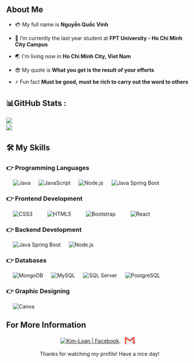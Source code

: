  ## About Me
 
- 💳 My full name is **Nguyễn Quốc Vinh**</h1>
- 🏫 I’m currently the last year student at **FPT University - Ho Chi Minh City Campus**

- 🌏 I'm living now in **Ho Chi Minh City, Viet Nam**

- 😎 My quote is **What you get is the result of your efforts**

- ⚡ Fun fact **Must be good, must be rich to carry out the word to others**


## 📊GitHub Stats :
![](https://github-readme-stats.vercel.app/api?username=VinhUser&theme=radical&hide_border=false&include_all_commits=true&count_private=true)<br/>
![](https://github-readme-stats.vercel.app/api/top-langs/?username=VinhUser&theme=radical&hide_border=false&include_all_commits=true&count_private=true&layout=compact)

## 🛠️ My Skills
### 👉 Programming Languages
  &emsp; 
  ![Java](https://img.shields.io/badge/java-%23ED8B00.svg?&logo=java&logoColor=white)
  &emsp;
  ![JavaScript](https://img.shields.io/badge/javascript-%23323330.svg?&logo=javascript&logoColor=%23F7DF1E)
  &emsp;
  ![Node.js](https://img.shields.io/badge/node.js-%23323330.svg?&logo=node.js&logoColor=%23F7DF1E)
  &emsp;
  ![Java Spring Boot](https://img.shields.io/badge/Spring%20Boot-%236DB33F.svg?&logo=spring&logoColor=white)

### 👉 Frontend Development
  &emsp; 
  ![CSS3](https://img.shields.io/badge/css3-%231572B6.svg?&logo=css3&logoColor=white)
  &emsp;
  &emsp;
  ![HTML5](https://img.shields.io/badge/html5-%23E34F26.svg?&logo=html5&logoColor=white)
  &emsp;
  &emsp;
  ![Bootstrap](https://img.shields.io/badge/Bootstrap-%23563D7C.svg?&logo=bootstrap&logoColor=white) 
  &emsp;
  &emsp;
  ![React](https://img.shields.io/badge/react-%2320232a.svg?&logo=react&logoColor=%2361DAFB)                                                                 &emsp;

### 👉 Backend Development
  &emsp;
  ![Java Spring Boot](https://img.shields.io/badge/Spring%20Boot-%236DB33F.svg?&logo=spring&logoColor=white)
  &emsp;
  ![Node.js](https://img.shields.io/badge/node.js-%23323330.svg?&logo=node.js&logoColor=%23F7DF1E)

### 👉 Databases
  &emsp;
  ![MongoDB](https://img.shields.io/badge/mongodb-%2300f.svg?&logo=mongodb&logoColor=white)
  &emsp;
  ![MySQL](https://img.shields.io/badge/mysql-%2300f.svg?&logo=mysql&logoColor=white)
  &emsp;
  ![SQL Server](https://img.shields.io/badge/sql%20server-%2300f.svg?&logo=microsoft-sql-server&logoColor=white)
  &emsp;
  ![PostgreSQL](https://img.shields.io/badge/postgresql-%23323330.svg?&logo=postgresql&logoColor=%23336791)
  &emsp;

### 👉 Graphic Designing
  &emsp;
  ![Canva](https://img.shields.io/badge/Canva-%2300C4CC.svg?&logo=Canva&logoColor=white)


## For More Information
<p align="center">
  <a href="https://www.facebook.com/kosakiyuuki/" target="_blank">
      <img align="center" alt="Kim-Loan | Facebook" width="24px" src="https://upload.wikimedia.org/wikipedia/en/thumb/0/04/Facebook_f_logo_%282021%29.svg/100px-Facebook_f_logo_%282021%29.svg.png" />
  </a> &nbsp;&nbsp;
  <a href="mailto:vinhnguyenk147@gmail.com" >
    <img align="center" alt="Kim-Loan | Gmail" width="26px" src="https://github.com/SatYu26/SatYu26/blob/master/Assets/Gmail.svg" />
  </a> &nbsp;&nbsp;
  
<div align="center">
  Thanks for watching my profile! Have a nice day!<br/>
 
</div>
